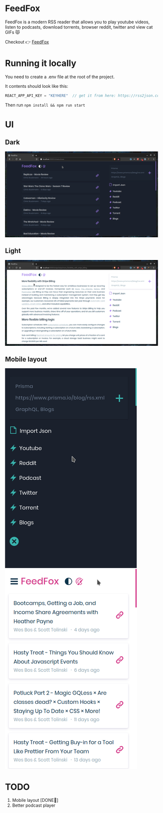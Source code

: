 # FeedFox

FeedFox is a modern RSS reader that allows you to play youtube videos, listen to podcasts, download torrents, browser reddit, twitter and view cat GIFs 😾

Checkout 👉 [FeedFox](https://feedfox.netlify.com)

# Running it locally
You need to create a .env file at the root of the project. 

It contents should look like this:

```javascript
REACT_APP_API_KEY = "KEYHERE"  // get it from here: https://rss2json.com/sign-up
```
Then run <code>npm install && npm run start</code>

# UI

## Dark

![Dark](screenshots/dark-theme-stuckmann.png)

## Light

![Light](screenshots/light-theme-stripe.png)

## Mobile layout
![Dark](screenshots/mobile-dark-theme.png)    ![Light](screenshots/mobile-light-theme.png)

# TODO

1. Mobile layout [DONE🥳]
2. Better podcast player
